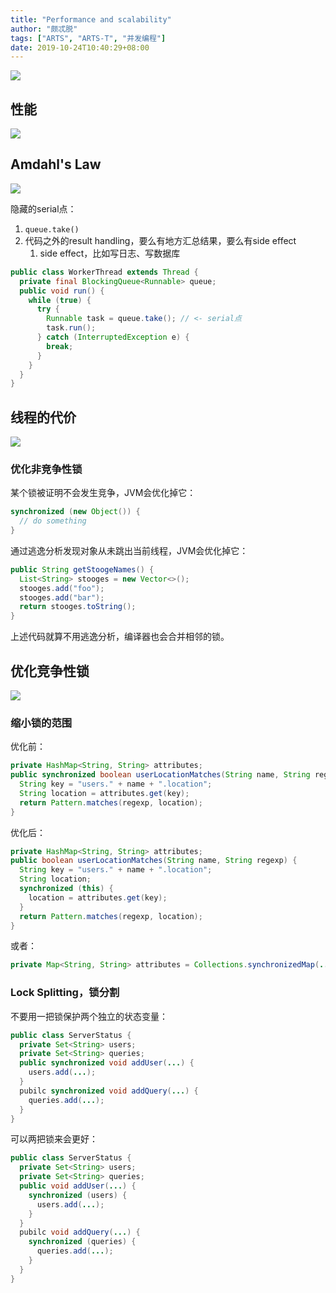 ```yaml
---
title: "Performance and scalability"
author: "颇忒脱"
tags: ["ARTS", "ARTS-T", "并发编程"]
date: 2019-10-24T10:40:29+08:00
---
```


<!--more-->

![](performance-and-scalability.png)

## 性能

![](performance.png)

## Amdahl's Law

![](amdahls-law.png)

隐藏的serial点：

1. `queue.take()`
2. 代码之外的result handling，要么有地方汇总结果，要么有side effect
   1. side effect，比如写日志、写数据库

```java
public class WorkerThread extends Thread {
  private final BlockingQueue<Runnable> queue;
  public void run() {
    while (true) {
      try {
        Runnable task = queue.take(); // <- serial点
        task.run();
      } catch (InterruptedException e) {
        break;
      }
    }  
  }
}
```

## 线程的代价

![](cost-of-thread.png)

### 优化非竞争性锁

某个锁被证明不会发生竞争，JVM会优化掉它：

```java
synchronized (new Object()) {
  // do something
}
```

通过逃逸分析发现对象从未跳出当前线程，JVM会优化掉它：

```java
public String getStoogeNames() {
  List<String> stooges = new Vector<>();
  stooges.add("foo");
  stooges.add("bar");
  return stooges.toString();
}
```

上述代码就算不用逃逸分析，编译器也会合并相邻的锁。

## 优化竞争性锁

![](reduce-locking-contention.png)

### 缩小锁的范围

优化前：

```java
private HashMap<String, String> attributes;
public synchronized boolean userLocationMatches(String name, String regexp) {
  String key = "users." + name + ".location";
  String location = attributes.get(key);
  return Pattern.matches(regexp, location);
}
```

优化后：

```java
private HashMap<String, String> attributes;
public boolean userLocationMatches(String name, String regexp) {
  String key = "users." + name + ".location";
  String location;
  synchronized (this) {
    location = attributes.get(key);
  }
  return Pattern.matches(regexp, location);
}
```

或者：

```java
private Map<String, String> attributes = Collections.synchronizedMap(...);
```

### Lock Splitting，锁分割

不要用一把锁保护两个独立的状态变量：

```java
public class ServerStatus {
  private Set<String> users;
  private Set<String> queries;
  public synchronized void addUser(...) {
    users.add(...);
  }
  pubilc synchronized void addQuery(...) {
    queries.add(...);
  }
}
```

可以两把锁来会更好：

```java
public class ServerStatus {
  private Set<String> users;
  private Set<String> queries;
  public void addUser(...) {
    synchronized (users) {
      users.add(...);      
    }
  }
  pubilc void addQuery(...) {
    synchronized (queries) {
      queries.add(...);      
    }
  }
}
```

